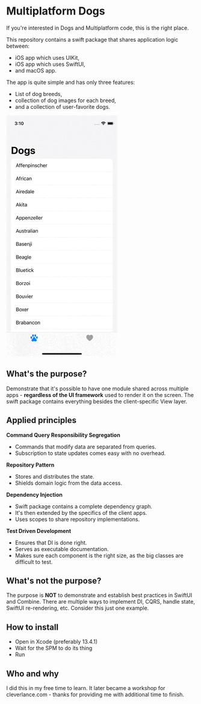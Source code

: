 # Multiplatform Dogs
If you're interested in Dogs and Multiplatform code, this is the right place.

This repository contains a swift package that shares application logic between:
* iOS app which uses UIKit,
* iOS app which uses SwiftUI,
* and macOS app.

The app is quite simple and has only three features:
* List of dog breeds,
* collection of dog images for each breed,
* and a collection of user-favorite dogs.

![app.gif](https://github.com/libec/MultiplatformDogs/blob/develop/Docs/app.gif)


## What's the purpose?
Demonstrate that it's possible to have one module shared across multiple apps - **regardless of the UI framework** used to render it on the screen. The swift package contains everything besides the client-specific View layer.

## Applied principles
**Command Query Responsibility Segregation**
* Commands that modify data are separated from queries.
* Subscription to state updates comes easy with no overhead.

**Repository Pattern**
* Stores and distributes the state.
* Shields domain logic from the data access.

**Dependency Injection**
* Swift package contains a complete dependency graph.
* It's then extended by the specifics of the client apps.
* Uses scopes to share repository implementations.

**Test Driven Development**
* Ensures that DI is done right.
* Serves as executable documentation.
* Makes sure each component is the right size, as the big classes are difficult to test.

## What's not the purpose?
The purpose is **NOT** to demonstrate and establish best practices in SwiftUI and Combine. There are multiple ways to implement DI, CQRS, handle state, SwiftUI re-rendering, etc. Consider this just one example.

## How to install
* Open in Xcode (preferably 13.4.1)
* Wait for the SPM to do its thing
* Run

## Who and why
I did this in my free time to learn. It later became a workshop for cleverlance.com - thanks for providing me with additional time to finish.
